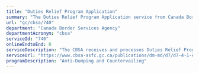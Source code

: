```yaml
---
title: "Duties Relief Program Application"
summary: "The Duties Relief Program Application service from Canada Border Services Agency is not available end-to-end online, according to the GC Service Inventory."
url: "gc/cbsa/740"
department: "Canada Border Services Agency"
departmentAcronym: "cbsa"
serviceId: "740"
onlineEndtoEnd: 0
serviceDescription: "The CBSA receives and processes Duties Relief Program applications that enable qualified companies to import goods without paying duties, as long as they eventually export the goods. Before export, companies can further manufacture or use the goods in a limited manner without having to pay duties."
serviceUrl: "https://www.cbsa-asfc.gc.ca/publications/dm-md/d7/d7-4-1-eng.html"
programDescription: "Anti-Dumping and Countervailing"
---
```


